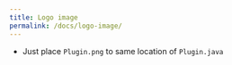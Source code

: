 ```yaml
---
title: Logo image
permalink: /docs/logo-image/
---
```


* Just place `Plugin.png` to same location of `Plugin.java`